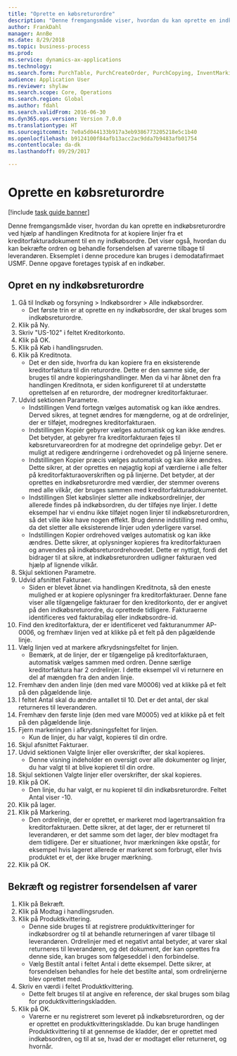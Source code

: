 ```yaml
--- 
title: "Oprette en købsreturordre"
description: "Denne fremgangsmåde viser, hvordan du kan oprette en indkøbsreturordre ved hjælp af handlingen Kreditnota for at kopiere linjer fra et kreditorfakturadokument til en ny indkøbsordre."
author: FrankDahl
manager: AnnBe
ms.date: 8/29/2018
ms.topic: business-process
ms.prod: 
ms.service: dynamics-ax-applications
ms.technology: 
ms.search.form: PurchTable, PurchCreateOrder, PurchCopying, InventMarking, PurchEditLines
audience: Application User
ms.reviewer: shylaw
ms.search.scope: Core, Operations
ms.search.region: Global
ms.author: fdahl
ms.search.validFrom: 2016-06-30
ms.dyn365.ops.version: Version 7.0.0
ms.translationtype: HT
ms.sourcegitcommit: 7e0a5d044133b917a3eb9386773205218e5c1b40
ms.openlocfilehash: b9124100f84afb13acc2ac9dda7b9483afb01754
ms.contentlocale: da-dk
ms.lasthandoff: 09/29/2017

---
```

# <a name="create-a-purchase-return-order"></a>Oprette en købsreturordre

[!include [task guide banner](../../includes/task-guide-banner.md)]

Denne fremgangsmåde viser, hvordan du kan oprette en indkøbsreturordre ved hjælp af handlingen Kreditnota for at kopiere linjer fra et kreditorfakturadokument til en ny indkøbsordre. Det viser også, hvordan du kan bekræfte ordren og behandle forsendelsen af varerne tilbage til leverandøren. Eksemplet i denne procedure kan bruges i demodatafirmaet USMF. Denne opgave foretages typisk af en indkøber.


## <a name="create-a-new-purchase-return-order"></a>Opret en ny indkøbsreturordre
1. Gå til Indkøb og forsyning > Indkøbsordrer > Alle indkøbsordrer.
    * Det første trin er at oprette en ny indkøbsordre, der skal bruges som indkøbsreturordre.  
2. Klik på Ny.
3. Skriv "US-102" i feltet Kreditorkonto.
4. Klik på OK.
5. Klik på Køb i handlingsruden.
6. Klik på Kreditnota.
    * Det er den side, hvorfra du kan kopiere fra en eksisterende kreditorfaktura til din returordre. Dette er den samme side, der bruges til andre kopieringshandlinger. Men da vi har åbnet den fra handlingen Kreditnota, er siden konfigureret til at understøtte oprettelsen af en returordre, der modregner kreditorfakturaer.  
7. Udvid sektionen Parametre.
    * Indstillingen Vend fortegn vælges automatisk og kan ikke ændres. Derved sikres, at tegnet ændres for mængderne, og at de ordrelinjer, der er tilføjet, modregnes kreditorfakturaen.  
    * Indstillingen Kopiér gebyrer vælges automatisk og kan ikke ændres. Det betyder, at gebyrer fra kreditorfakturaen føjes til købsreturvareordren for at modregne det oprindelige gebyr. Det er muligt at redigere ændringerne i ordrehovedet og på linjerne senere.  
    * Indstillingen Kopier præcis vælges automatisk og kan ikke ændres. Dette sikrer, at der oprettes en nøjagtig kopi af værdierne i alle felter på kreditorfakturaoverskriften og på linjerne. Det betyder, at der oprettes en indkøbsreturordre med værdier, der stemmer overens med alle vilkår, der bruges sammen med kreditorfakturadokumentet.  
    * Indstillingen Slet købslinjer sletter alle indkøbsordrelinjer, der allerede findes på indkøbsordren, du der tilføjes nye linjer. I dette eksempel har vi endnu ikke tilføjet nogen linjer til indkøbsreturordren, så det ville ikke have nogen effekt. Brug denne indstilling med omhu, da det sletter alle eksisterende linjer uden yderligere varsel.  
    * Indstillingen Kopier ordrehoved vælges automatisk og kan ikke ændres. Dette sikrer, at oplysninger kopieres fra kreditorfakturaen og anvendes på indkøbsreturordrehovedet. Dette er nyttigt, fordi det bidrager til at sikre, at indkøbsreturordren udligner fakturaen ved hjælp af lignende vilkår.  
8. Skjul sektionen Parametre.
9. Udvid afsnittet Fakturaer.
    * Siden er blevet åbnet via handlingen Kreditnota, så den eneste mulighed er at kopiere oplysninger fra kreditorfakturaer. Denne fane viser alle tilgængelige fakturaer for den kreditorkonto, der er angivet på den indkøbsreturordre, du oprettede tidligere.   Fakturaerne identificeres ved fakturabilag eller indkøbsordre-id.  
10. Find den kreditorfaktura, der er identificeret ved fakturanummer AP-0006, og fremhæv linjen ved at klikke på et felt på den pågældende linje.
11. Vælg linjen ved at markere afkrydsningsfeltet for linjen. 
    * Bemærk, at de linjer, der er tilgængelige på kreditorfakturaen, automatisk vælges sammen med ordren. Denne særlige kreditorfaktura har 2 ordrelinjer. I dette eksempel vil vi returnere en del af mængden fra den anden linje.  
12. Fremhæv den anden linje (den med vare M0006) ved at klikke på et felt på den pågældende linje.
13. I feltet Antal skal du ændre antallet til 10. Det er det antal, der skal returneres til leverandøren. 
14. Fremhæv den første linje (den med vare M0005) ved at klikke på et felt på den pågældende linje.
15. Fjern markeringen i afkrydsningsfeltet for linjen.
    * Kun de linjer, du har valgt, kopieres til din ordre.  
16. Skjul afsnittet Fakturaer.
17. Udvid sektionen Valgte linjer eller overskrifter, der skal kopieres.
    * Denne visning indeholder en oversigt over alle dokumenter og linjer, du har valgt til at blive kopieret til din ordre.  
18. Skjul sektionen Valgte linjer eller overskrifter, der skal kopieres.
19. Klik på OK.
    * Den linje, du har valgt, er nu kopieret til din indkøbsreturordre. Feltet Antal viser -10.   
20. Klik på lager.
21. Klik på Markering.
    * Den ordrelinje, der er oprettet, er markeret mod lagertransaktion fra kreditorfakturaen. Dette sikrer, at det lager, der er returneret til leverandøren, er det samme som det lager, der blev modtaget fra dem tidligere. Der er situationer, hvor mærkningen ikke opstår, for eksempel hvis lageret allerede er markeret som forbrugt, eller hvis produktet er et, der ikke bruger mærkning.  
22. Klik på OK.

## <a name="confirm-and-record-the-shipment-of-goods"></a>Bekræft og registrer forsendelsen af varer
1. Klik på Bekræft.
2. Klik på Modtag i handlingsruden.
3. Klik på Produktkvittering.
    * Denne side bruges til at registrere produktkvitteringer for indkøbsordrer og til at behandle returneringen af varer tilbage til leverandøren. Ordrelinjer med et negativt antal betyder, at varer skal returneres til leverandøren, og det dokument, der kan oprettes fra denne side, kan bruges som følgeseddel i den forbindelse.   
    * Vælg Bestilt antal i feltet Antal i dette eksempel.   Dette sikrer, at forsendelsen behandles for hele det bestilte antal, som ordrelinjerne blev oprettet med.   
4. Skriv en værdi i feltet Produktkvittering.
    * Dette felt bruges til at angive en reference, der skal bruges som bilag for produktkvitteringskladden.  
5. Klik på OK.
    * Varerne er nu registreret som leveret på indkøbsreturordren, og der er oprettet en produktkvitteringskladde. Du kan bruge handlingen Produktkvittering til at gennemse de kladder, der er oprettet med indkøbsordren, og til at se, hvad der er modtaget eller returneret, og hvornår.  


